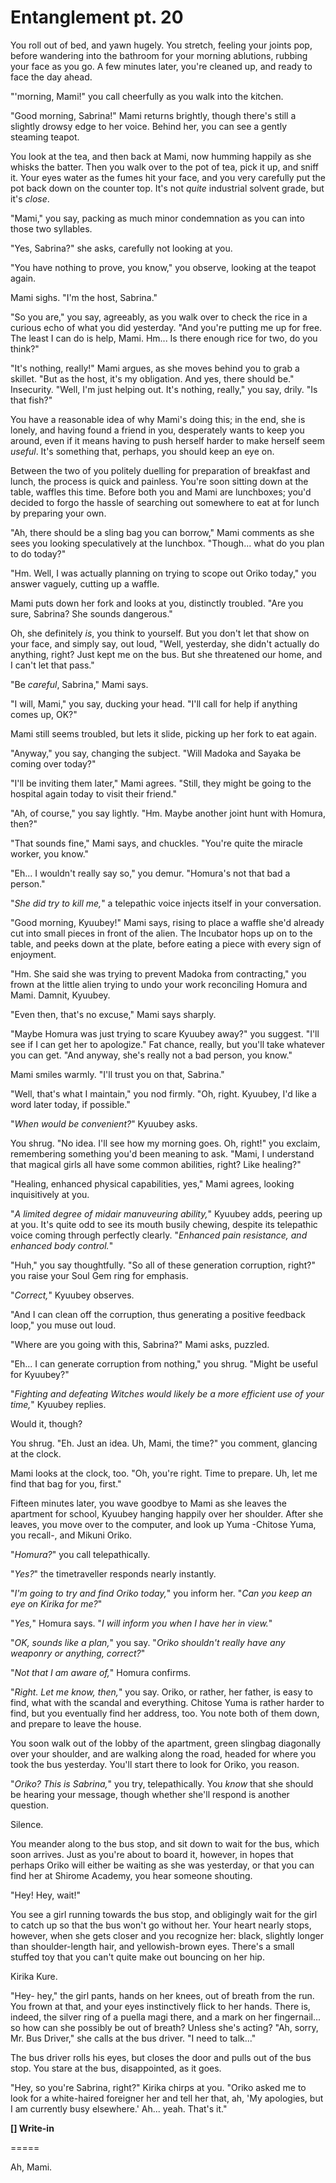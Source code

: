 # Entanglement pt. 20

You roll out of bed, and yawn hugely. You stretch, feeling your joints pop, before wandering into the bathroom for your morning ablutions, rubbing your face as you go. A few minutes later, you're cleaned up, and ready to face the day ahead.

"'morning, Mami!" you call cheerfully as you walk into the kitchen.

"Good morning, Sabrina!" Mami returns brightly, though there's still a slightly drowsy edge to her voice. Behind her, you can see a gently steaming teapot.

You look at the tea, and then back at Mami, now humming happily as she whisks the batter. Then you walk over to the pot of tea, pick it up, and sniff it. Your eyes water as the fumes hit your face, and you very carefully put the pot back down on the counter top. It's not *quite* industrial solvent grade, but it's *close*.

"Mami," you say, packing as much minor condemnation as you can into those two syllables.

"Yes, Sabrina?" she asks, carefully not looking at you.

"You have nothing to prove, you know," you observe, looking at the teapot again.

Mami sighs. "I'm the host, Sabrina."

"So you are," you say, agreeably, as you walk over to check the rice in a curious echo of what you did yesterday. "And you're putting me up for free. The least I can do is help, Mami. Hm... Is there enough rice for two, do you think?"

"It's nothing, really!" Mami argues, as she moves behind you to grab a skillet. "But as the host, it's my obligation. And yes, there should be."
Insecurity.
"Well, I'm just helping out. It's nothing, really," you say, drily. "Is that fish?"

You have a reasonable idea of why Mami's doing this; in the end, she is lonely, and having found a friend in you, desperately wants to keep you around, even if it means having to push herself harder to make herself seem *useful*. It's something that, perhaps, you should keep an eye on.

Between the two of you politely duelling for preparation of breakfast and lunch, the process is quick and painless. You're soon sitting down at the table, waffles this time. Before both you and Mami are lunchboxes; you'd decided to forgo the hassle of searching out somewhere to eat at for lunch by preparing your own.

"Ah, there should be a sling bag you can borrow," Mami comments as she sees you looking speculatively at the lunchbox. "Though... what do you plan to do today?"

"Hm. Well, I was actually planning on trying to scope out Oriko today," you answer vaguely, cutting up a waffle.

Mami puts down her fork and looks at you, distinctly troubled. "Are you sure, Sabrina? She sounds dangerous."

Oh, she definitely *is*, you think to yourself. But you don't let that show on your face, and simply say, out loud, "Well, yesterday, she didn't actually do anything, right? Just kept me on the bus. But she threatened our home, and I can't let that pass."

"Be *careful*, Sabrina," Mami says.

"I will, Mami," you say, ducking your head. "I'll call for help if anything comes up, OK?"

Mami still seems troubled, but lets it slide, picking up her fork to eat again.

"Anyway," you say, changing the subject. "Will Madoka and Sayaka be coming over today?"

"I'll be inviting them later," Mami agrees. "Still, they might be going to the hospital again today to visit their friend."

"Ah, of course," you say lightly. "Hm. Maybe another joint hunt with Homura, then?"

"That sounds fine," Mami says, and chuckles. "You're quite the miracle worker, you know."

"Eh... I wouldn't really say so," you demur. "Homura's not that bad a person."

"*She did try to kill me,*" a telepathic voice injects itself in your conversation.

"Good morning, Kyuubey!" Mami says, rising to place a waffle she'd already cut into small pieces in front of the alien. The Incubator hops up on to the table, and peeks down at the plate, before eating a piece with every sign of enjoyment.

"Hm. She said she was trying to prevent Madoka from contracting," you frown at the little alien trying to undo your work reconciling Homura and Mami. Damnit, Kyuubey.

"Even then, that's no excuse," Mami says sharply.

"Maybe Homura was just trying to scare Kyuubey away?" you suggest. "I'll see if I can get her to apologize." Fat chance, really, but you'll take whatever you can get. "And anyway, she's really not a bad person, you know."

Mami smiles warmly. "I'll trust you on that, Sabrina."

"Well, that's what I maintain," you nod firmly. "Oh, right. Kyuubey, I'd like a word later today, if possible."

"*When would be convenient?*" Kyuubey asks.

You shrug. "No idea. I'll see how my morning goes. Oh, right!" you exclaim, remembering something you'd been meaning to ask. "Mami, I understand that magical girls all have some common abilities, right? Like healing?"

"Healing, enhanced physical capabilities, yes," Mami agrees, looking inquisitively at you.

"*A limited degree of midair manuveuring ability,*" Kyuubey adds, peering up at you. It's quite odd to see its mouth busily chewing, despite its telepathic voice coming through perfectly clearly. "*Enhanced pain resistance, and enhanced body control.*"

"Huh," you say thoughtfully. "So all of these generation corruption, right?" you raise your Soul Gem ring for emphasis.

"*Correct,*" Kyuubey observes.

"And I can clean off the corruption, thus generating a positive feedback loop," you muse out loud.

"Where are you going with this, Sabrina?" Mami asks, puzzled.

"Eh... I can generate corruption from nothing," you shrug. "Might be useful for Kyuubey?"

"*Fighting and defeating Witches would likely be a more efficient use of your time,*" Kyuubey replies.

Would it, though?

You shrug. "Eh. Just an idea. Uh, Mami, the time?" you comment, glancing at the clock.

Mami looks at the clock, too. "Oh, you're right. Time to prepare. Uh, let me find that bag for you, first."

Fifteen minutes later, you wave goodbye to Mami as she leaves the apartment for school, Kyuubey hanging happily over her shoulder. After she leaves, you move over to the computer, and look up Yuma -Chitose Yuma, you recall-, and Mikuni Oriko.

"*Homura?*" you call telepathically.

"*Yes?*" the timetraveller responds nearly instantly.

"*I'm going to try and find Oriko today,*" you inform her. "*Can you keep an eye on Kirika for me?*"

"*Yes,*" Homura says. "*I will inform you when I have her in view.*"

"*OK, sounds like a plan,*" you say. "*Oriko shouldn't really have any weaponry or anything, correct?*"

"*Not that I am aware of,*" Homura confirms.

"*Right. Let me know, then,*" you say. Oriko, or rather, her father, is easy to find, what with the scandal and everything. Chitose Yuma is rather harder to find, but you eventually find her address, too. You note both of them down, and prepare to leave the house.

You soon walk out of the lobby of the apartment, green slingbag diagonally over your shoulder, and are walking along the road, headed for where you took the bus yesterday. You'll start there to look for Oriko, you reason.

"*Oriko? This is Sabrina,*" you try, telepathically. You *know* that she should be hearing your message, though whether she'll respond is another question.

Silence.

You meander along to the bus stop, and sit down to wait for the bus, which soon arrives. Just as you're about to board it, however, in hopes that perhaps Oriko will either be waiting as she was yesterday, or that you can find her at Shirome Academy, you hear someone shouting.

"Hey! Hey, wait!"

You see a girl running towards the bus stop, and obligingly wait for the girl to catch up so that the bus won't go without her. Your heart nearly stops, however, when she gets closer and you recognize her: black, slightly longer than shoulder-length hair, and yellowish-brown eyes. There's a small stuffed toy that you can't quite make out bouncing on her hip.

Kirika Kure.

"Hey- hey," the girl pants, hands on her knees, out of breath from the run. You frown at that, and your eyes instinctively flick to her hands. There is, indeed, the silver ring of a puella magi there, and a mark on her fingernail... so how can she possibly be out of breath? Unless she's acting? "Ah, sorry, Mr. Bus Driver," she calls at the bus driver. "I need to talk..."

The bus driver rolls his eyes, but closes the door and pulls out of the bus stop. You stare at the bus, disappointed, as it goes.

"Hey, so you're Sabrina, right?" Kirika chirps at you. "Oriko asked me to look for a white-haired foreigner her and tell her that, ah, 'My apologies, but I am currently busy elsewhere.' Ah... yeah. That's it."

**\[] Write-in**

\=====​

Ah, Mami.

